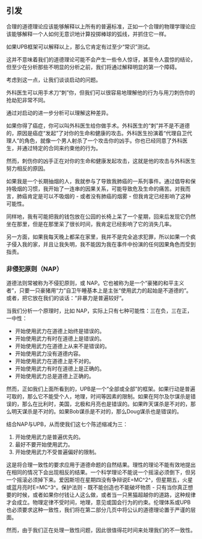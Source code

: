 ## 引发

合理的道德理论应该能够解释以上所有的普遍标准，正如一个合理的物理学理论应该能够解释一个人如何无意识地计算投掷棒球的弧线，并抓住它一样。

如果UPB框架可以解释以上，那么它肯定有过至少“常识”测试。

这并不意味着我们的道德理论可能不会产生一些令人惊讶，甚至令人震惊的结论，但至少在分析那些不明显的分析之前，我们将通过解释明显的第一个障碍。

考虑到这一点，让我们谈谈启动的问题。

外科医生可以用手术刀“刺”你，但我们可以很容易地理解他的行为与用刀刺伤你的抢劫犯非常不同。

通过对启动的进一步分析可以理解这种差异。

如果你得了癌症，你可以叫外科医生给你做手术。外科医生的“刺”并不是不道德的，原因是癌症“发起”了对你的生命和健康的攻击。外科医生扮演着“代理自卫代理人”的角色，就像一个男人射杀了一个攻击你的凶手。你也已经同意了外科医生，并通过特定的合同来约束他的行为。

然而，刺伤你的凶手正在对你的生命和健康发起攻击，这就是他的攻击与外科医生努力相反的原因。

如果我是一个长期抽烟的人，我就参与了导致我肺癌的一系列事件。通过倡导和保持吸烟的习惯，我开始了一连串的因果关系，可能导致危及生命的痛苦。对我而言，肺癌肯定是可以不吸烟的 - 或者没有肺癌的烟雾 - 但我肯定已经影响了这种可能性。

同样地，我有可能把我的钱包放在公园的长椅上呆了一个星期，回来后发现它仍然坐在那里，但是在那里呆了很长时间，我肯定已经影响了它的消失几率。

另一方面，如果我每天晚上都呆在家里，我并不是完全追求犯罪，所以如果一个疯子侵入我的家，并且让我失明，我不能因为我在事件中扮演的任何因果角色而受到指责。

### 非侵犯原则（NAP）

道德法则常被称为不侵犯原则，或 NAP。它也被称为是一个“豪猪的和平主义者”，只要一只豪猪用“力”自卫午睡基本上是主张“使用武力的起始是不道德的”。或者，把它放在我们的谈话：“非暴力是普遍较好“。

当我们分析一个原理时，比如 NAP，实际上只有七种可能性：三在负，三在正，一中性：

- 开始使用武力在道德上始终是错误的。 
- 开始使用武力有时在道德上是错误的。 
- 开始使用武力在道德上从来不是错误的。 
- 开始使用武力没有道德内容。 
- 开始使用武力在道德上是不对的。 
- 开始使用武力有时在道德上是正确的。 
- 开始使用武力总是道德上正确的。

然而，正如我们上面所看到的，UPB是一个“全部或全部”的框架。如果行动是普遍可取的，那么它不能受个人，地理，时间等因素的限制。如果在阿尔及尔谋杀是错误的，那么在比利时，美国，北极和月亮也是错误的。如果昨天谋杀是不对的，那么明天谋杀是不对的。如果Bob谋杀是不对的，那么Doug谋杀也是错误的。

结合NAP与UPB，从而使我们这七个陈述缩减为三：

1. 开始使用武力是普遍优先的。
2. 最好不要开始使用武力。
3. 开始使用武力不受普遍偏好的限制。

这是将合理一致性的要求应用于道德命题的自然结果。理性的理论不能有效地提出在相同的情况下会出现相反的结果。一个科学理论不能说一个摇滚必须倒下，但另一个摇滚必须掉下来。爱因斯坦在星期四没有争辩说E=MC^2^，但星期五，火星或蓝月亮时E=MC^3^。保护法则 - 既不能创造也不能破坏物质 - 只有当你真正想要的时候，或者如果你付钱让人这么做，或者当一只黑猫超越你的道路，这种规律才会成立。物理定律不受时间，地理，意见或国会行为的约束。伦理体系或UPB也必须要求这种一致性，我们将在第二部分几页中将公认的道德理论置于严谨的层面。

然而，由于我们正在处理一致性问题，因此很值得花时间来处理我们的不一致性。